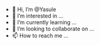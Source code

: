 - 👋 Hi, I’m @Yasule
- 👀 I’m interested in ...
- 🌱 I’m currently learning ...
- 💞️ I’m looking to collaborate on ...
- 📫 How to reach me ...

<!---
Yasule/Yasule is a ✨ special ✨ repository because its `README.md` (this file) appears on your GitHub profile.
You can click the Preview link to take a look at your changes.
--->
